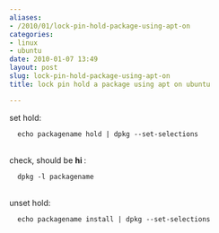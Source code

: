 ```yaml
---
aliases:
- /2010/01/lock-pin-hold-package-using-apt-on
categories:
- linux
- ubuntu
date: 2010-01-07 13:49
layout: post
slug: lock-pin-hold-package-using-apt-on
title: lock pin hold a package using apt on ubuntu

---
```


<p>
 set hold:
 <br/>
 <code>
  echo packagename hold | dpkg --set-selections
 </code>
 <br/>
 <br/>
 check, should be
 <strong>
  hi
 </strong>
 :
 <br/>
 <code>
  dpkg -l packagename
 </code>
 <br/>
 <br/>
 unset hold:
 <br/>
 <code>
  echo packagename install | dpkg --set-selections
 </code>
</p>

